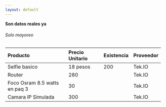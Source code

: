 ```yaml
---
layout: default
---
```


 **Son datos reales ya**





###### [](#header-6)Solo mayoreo

| Producto      | Precio Unitario         | Existencia | Proveedor|
|:-------------|:------------------|:------|:------|
| Selfie basico           | 18 pesos | 200  | Tek.IO |
| Router | 280   | |Tek.IO |
| Foco Osram 8.5 watts en paq 3 | 30   | | Tek.IO |
| Camara IP Simulada | 300   | | Tek.IO |





